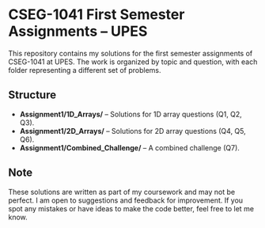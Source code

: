 <!DOCTYPE html>
<html lang="en">
<head>
  <meta charset="UTF-8">
  <title>CSEG-1041 First Semester Assignments – UPES</title>
</head>
<body>
  <h1>CSEG-1041 First Semester Assignments – UPES</h1>
  <p>
    This repository contains my solutions for the first semester assignments of CSEG-1041 at UPES. The work is organized by topic and question, with each folder representing a different set of problems.
  </p>
  <h2>Structure</h2>
  <ul>
    <li><strong>Assignment1/1D_Arrays/</strong> – Solutions for 1D array questions (Q1, Q2, Q3).</li>
    <li><strong>Assignment1/2D_Arrays/</strong> – Solutions for 2D array questions (Q4, Q5, Q6).</li>
    <li><strong>Assignment1/Combined_Challenge/</strong> – A combined challenge (Q7).</li>
  </ul>

  <h2>Note</h2>
  <p>
    These solutions are written as part of my coursework and may not be perfect. I am open to suggestions and feedback for improvement. If you spot any mistakes or have ideas to make the code better, feel free to let me know.
  </p>
</body>
</html>
